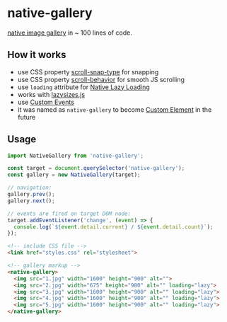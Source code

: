 # native-gallery

[native image gallery](https://bravecow.github.io/native-gallery/example/) in ~ 100 lines of code.

## How it works

* use CSS property [scroll-snap-type](https://developer.mozilla.org/en-US/docs/Web/CSS/scroll-snap-type) for snapping
* use CSS property [scroll-behavior](https://developer.mozilla.org/en-US/docs/Web/CSS/scroll-behavior) for smooth JS scrolling
* use `loading` attribute for [Native Lazy Loading](https://web.dev/native-lazy-loading/)
* works with [lazysizes.js](https://github.com/aFarkas/lazysizes)
* use [Custom Events](https://developer.mozilla.org/en-US/docs/Web/Web_Components/Using_custom_elements)
* it was named as `native-gallery` to become [Custom Element](https://developer.mozilla.org/en-US/docs/Web/Web_Components/Using_custom_elements) in the future

## Usage 

```javascript
import NativeGallery from 'native-gallery';

const target = document.querySelector('native-gallery');
const gallery = new NativeGallery(target);

// navigation:
gallery.prev();
gallery.next();

// events are fired on target DOM node:
target.addEventListener('change', (event) => {
  console.log(`${event.detail.current} / ${event.detail.count}`);
});
```

```html
<!-- include CSS file -->
<link href="styles.css" rel="stylesheet">

<!-- gallery markup -->
<native-gallery>
  <img src="1.jpg" width="1600" height="900" alt="">
  <img src="2.jpg" width="675" height="900" alt="" loading="lazy">
  <img src="3.jpg" width="1600" height="900" alt="" loading="lazy">
  <img src="4.jpg" width="1600" height="900" alt="" loading="lazy">
  <img src="5.jpg" width="1600" height="900" alt="" loading="lazy">
</native-gallery>
```
